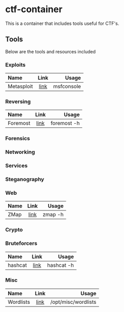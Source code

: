 # ctf-container

This is a container that includes tools useful for CTF's.

## Tools

Below are the tools and resources included

### Exploits

| Name       |                Link                 |      Usage |
| :--------- | :---------------------------------: | ---------: |
| Metasploit | [link](https://www.metasploit.com/) | msfconsole |

### Reversing

| Name     |                     Link                     |       Usage |
| :------- | :------------------------------------------: | ----------: |
| Foremost | [link](https://www.kali.org/tools/foremost/) | foremost -h |

### Forensics

### Networking

### Services

### Steganography

### Web

| Name |                 Link                 |       Usage |
| :--- | :----------------------------------: | ----------: |
| ZMap | [link](https://github.com/zmap/zmap) | zmap -h |

### Crypto

### Bruteforcers

| Name |                 Link                 |       Usage |
| :--- | :----------------------------------: | ----------: |
| hashcat | [link](https://hashcat.net/hashcat/) | hashcat -h |

### Misc

| Name      |                      Link                      |               Usage |
| :-------- | :--------------------------------------------: | ------------------: |
| Wordlists | [link](https://github.com/kkrypt0nn/wordlists) | /opt/misc/wordlists |
